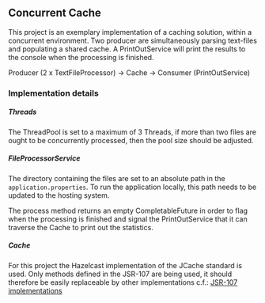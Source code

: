 ## Concurrent Cache 
This project is an exemplary implementation of a caching solution, within a concurrent environment.
Two producer are simultaneously parsing text-files and populating a shared cache. A PrintOutService will print the results 
to the console when the processing is finished.

Producer (2 x TextFileProcessor) -> Cache -> Consumer (PrintOutService)

### Implementation details
##### Threads
The ThreadPool is set to a maximum of 3 Threads, if more than two files are ought to be concurrently processed, then the
pool size should be adjusted.

##### FileProcessorService
The directory containing the files are set to an absolute path in the `application.properties`. To run the application 
locally, this path needs to be updated to the hosting system.

The process method returns an empty CompletableFuture in order to flag when the processing is finished and signal the 
PrintOutService that it can traverse the Cache to print out the statistics.

##### Cache
For this project the Hazelcast implementation of the JCache standard is used. Only methods defined in the JSR-107 are being
used, it should therefore be easily replaceable by other implementations c.f.: [JSR-107 implementations](https://jcp.org/aboutJava/communityprocess/implementations/jsr107/index.html)

